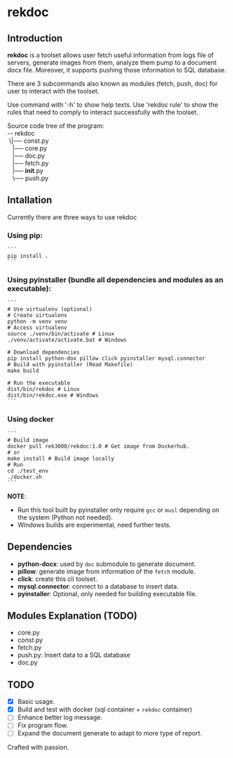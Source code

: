 # rekdoc

## Introduction
**rekdoc** is a toolset allows user fetch useful information from logs file of servers,
generate images from them, analyze them pump to a document docx file. Moreover, it supports
pushing those information to SQL database.

There are 3 subcommands also known as modules (fetch, push, doc) for user to interact with the toolset.

Use command with '-h' to show help texts.
Use 'rekdoc rule' to show the rules that need to comply to interact successfully with the toolset.

Source code tree of the program:\
-- rekdoc\
 \\|── const.py\
   |── core.py\
   |── doc.py\
   |── fetch.py\
   |── __init__.py\
   \\── push.py

## Intallation
Currently there are three ways to use rekdoc
### Using pip:
    ```
    pip install .
    ```
### Using pyinstaller (bundle all dependencies and modules as an executable):
    ```
    # Use virtualenv (optional)
    # Create virtualenv 
    python -m venv venv
    # Access virtualenv
    source ./venv/bin/activate # Linux
    ./venv/activate/activate.bat # Windows

    # Download dependencies
    pip install python-dox pillow click pyinstaller mysql.connector
    # Build with pyinstaller (Read Makefile)
    make build

    # Run the executable 
    dist/bin/rekdoc # Linux
    dist/bin/rekdoc.exe # Windows
    ```

### Using docker 
    ```
    # Build image
    docker pull rek3000/rekdoc:1.0 # Get image from Dockerhub.
    # or
    make install # Build image locally
    # Run 
    cd ./test_env
    ./docker.sh
    ```

**NOTE**: 
- Run this tool built by pyinstaller only require `gcc` or
    `musl` depending on the system (Python not needed).
- Windows builds are experimental, need further tests.

## Dependencies
- **python-docx**: used by `doc` submodule to generate document.
- **pillow**: generate image from information of the `fetch` module.
- **click**: create this cli toolset.
- **mysql.connector**: connect to a database to insert data.
- **pyinstaller**: Optional, only needed for building executable file.

## Modules Explanation (TODO)
- core.py
- const.py
- fetch.py
- push.py: Insert data to a SQL database
- doc.py

## TODO
- [x] Basic usage.
- [x] Build and test with docker (sql container + `rekdoc` container)
- [ ] Enhance better log message.
- [ ] Fix program flow.
- [ ] Expand the document generate to adapt to more type of report.

Crafted with passion.
